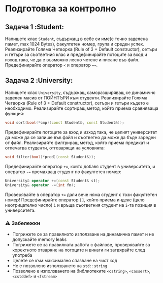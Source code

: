 # Подготовка за контролно

## Задача 1 :Student:
Напишете клас `Student`, съдържащ в себе си име(с точно заделена памет, max 1024 Bytes), факултетен номер, група  и среден успех. Реализирайте Голяма Четворка (Rule of 3 + Default constructor), сетъри и гетъри за съответния клас и предефинирайте потоците за вход и изход така, че да е възможно лесно четене и писане във файл. Предефинирайте оператор `<` и оператор `==`.

## Задача 2 :University:
Напишете клас `University`, съдържащ саморазширяващ се динамично заделен масив от ПОЙНТЪРИ към студенти. Реализирайте Голяма Четворка (Rule of 3 + Default constructor), сетъри и гетъри където е необходимо. Реализирайте сортиращ метод, който приема сравняваща функция:
```c++
void sort(bool(*cmp)(const Student&, const Student&));
```
Предефинирайте потоците за вход и изход така, че целият университет да може да се запише във файл и съответно да може да бъде зареден от файл. Реализирайте филтриращ метод, който приема предикат и отпечатва студенти, отговарящи на условията:
```c++
void filter(bool(*pred)(const Student&));
```
Предефинирайте оператор `+=`, който добавя студент в университета, и оператор `-=` премахващ студент по факултетен номер:
```c++
University& operator +=(const Student& st);
University& operator -=(int fn);
```
Проверявайте в оператор `+=` дали вече няма студент с този факултетен номер! Предефинирайте оператор `[]`, който приема индекс (цяло неотрицателно число) `i` и връща съответния студент на `i`-та позиция в университета.

### :warning: Забележки

- Погрижете се за правилното използване на динамична памет и не допускайте memory leaks
- Погрижете се за правилната работа с файлове, проверявайте за коректното отваряне на потоците и винаги ги затвярайте след употреба
- Целете се към максимално спазване на чист код
- Не е позволено използването на `std::string`
- Позволено е използването на библиотеките `<cstring>`, `<cassert>`, `<cstddef>` и `<fstream>`